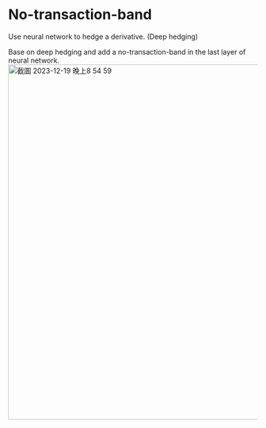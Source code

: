 # No-transaction-band

Use neural network to hedge a derivative. (Deep hedging)


Base on deep hedging and add a no-transaction-band in the last layer of neural network.
<img width="717" alt="截圖 2023-12-19 晚上8 54 59" src="https://github.com/Jyangcc/No-transaction-band/assets/87191726/791cae07-abf8-4023-8c41-d267c26569ac">
